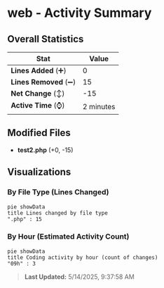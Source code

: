 # web - Activity Summary 

## Overall Statistics

| Stat                   | Value                                                             |
| ---------------------- | ----------------------------------------------------------------- |
| **Lines Added** (➕)   | 0                                          |
| **Lines Removed** (➖) | 15                                        |
| **Net Change** (↕)    | -15                |
| **Active Time** (⌚)   | 2 minutes |


## Modified Files
- **test2.php** (+0, -15)

## Visualizations

### By File Type (Lines Changed)

```mermaid
pie showData
title Lines changed by file type
".php" : 15
```

### By Hour (Estimated Activity Count)

```mermaid
pie showData
title Coding activity by hour (count of changes)
"09h" : 3
```


> **Last Updated:** 5/14/2025, 9:37:58 AM
